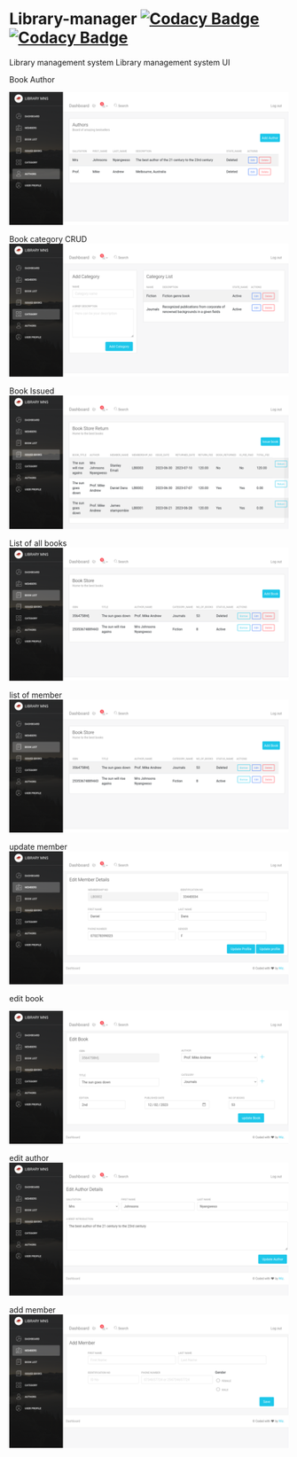 # Library-manager  [![Codacy Badge](https://app.codacy.com/project/badge/Grade/e3d5b4a88cde4dfaa58d7bdc18e8806c)](https://app.codacy.com/gh/Stano-254/Library-manager/dashboard?utm_source=gh&utm_medium=referral&utm_content=&utm_campaign=Badge_grade)  [![Codacy Badge](https://app.codacy.com/project/badge/Coverage/e3d5b4a88cde4dfaa58d7bdc18e8806c)](https://app.codacy.com/gh/Stano-254/Library-manager/dashboard?utm_source=gh&utm_medium=referral&utm_content=&utm_campaign=Badge_coverage)

Library management system
Library management system UI

Book Author

![Alt text](image-1.png)

Book category CRUD
![Alt text](image-2.png)

Book Issued
![Alt text](image-3.png)

List of all books
![Alt text](image-4.png)

list of member
![Alt text](image-5.png)

update member
![Alt text](image-6.png)

edit book

![Alt text](image-7.png)

edit author
![Alt text](image-8.png)

add member
![Alt text](image-9.png)